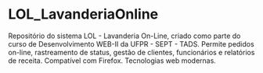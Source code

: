 # LOL_LavanderiaOnline
Repositório do sistema LOL - Lavanderia On-Line, criado como parte do curso de Desenvolvimento WEB-II da UFPR - SEPT - TADS. Permite pedidos on-line, rastreamento de status, gestão de clientes, funcionários e relatórios de receita. Compatível com Firefox. Tecnologias web modernas.
